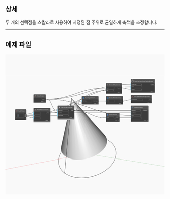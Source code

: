 ## 상세
두 개의 선택점을 스칼라로 사용하여 지정된 점 주위로 균일하게 축척을 조정합니다.
___
## 예제 파일

![Scale (basePoint, from, to)](./Autodesk.DesignScript.Geometry.Geometry.Scale(basePoint,%20from,%20to)_img.jpg)

